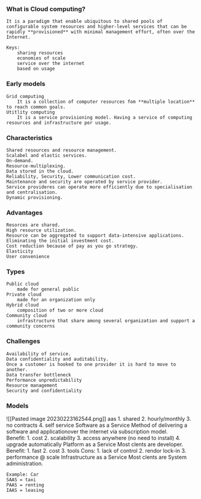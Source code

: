 ### What is Cloud computing?
	It is a paradigm that enable ubiquitous to shared pools of configurable system resources and higher-level services that can be rapidly **provisioned** with minimal management effort, often over the Internet. 
	
	Keys:
		sharing resources
		economies of scale
		service over the internet
		based on usage
		
### Early models
	Grid computing
		It is a collection of computer resources fom **multiple location** to reach common goals.
	Utitlity computing
		It is a service provisioning model. Having a service of computing resources and infrastructure per usage.

### Characteristics
	Shared resources and resource management.
	Scalabel and elastic services.
	On-demand.
	Resource-multiplexing.
	Data stored in the cloud. 
	Reliability, Security, Lower communication cost.
	Maintenance and security are operated by service provider.
	Service provideres can operate more efficiently due to specialisation and centralisation.
	Dynamic provisioning.

### Advantages
	Resorces are shared.
	High resource utilization.
	Resource can be aggregated to support data-intensive applications.
	Eliminating the initial investment cost.
	Cost reduction because of pay as you go strategy.
	Elasticity
	User convenience

### Types
	Public cloud
		made for general public
	Private cloud
		made for an organization only
	Hybrid cloud
		composition of two or more cloud
	Community cloud
		infrastructure that share among several organization and support a community concerns

### Challenges
	Availability of service.
	Data confidentiality and auditability.
	Once a customer is hooked to one provider it is hard to move to another.
	Data transfer bottleneck
	Performance unpredictability
	Resource management
	Security and confidentiality

### Models

![[Pasted image 20230223162544.png]]
	aas 
		1. shared
		2. hourly/monthly
		3. no contracts
		4. self service
	Software as a Service
		Method of delivering a software and applicationover the internet via subscription model.  
			Benefit: 
				1. cost
				2. scalability
				3. access anywhere (no need to install)
				4. upgrade automatically
	Platform as a Service
		Most clents are developer. 
			Benefit: 
				1. fast
				2. cost 
				3. tools
			Cons:
				1. lack of control
				2. rendor lock-in
				3. performance @ scale
	Infrastructure as a Service
		Most clents are System administration. 
	
	Example: Car
	SAAS = taxi 
	PAAS = renting
	IAAS = leasing
	

	
	
	
	

		